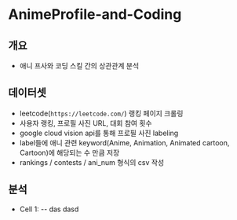 # AnimeProfile-and-Coding

## 개요
- 애니 프사와 코딩 스킬 간의 상관관계 분석

## 데이터셋
- leetcode(`https://leetcode.com/`) 랭킹 페이지 크롤링
- 사용자 랭킹, 프로필 사진 URL, 대회 참여 횟수
- google cloud vision api를 통해 프로필 사진 labeling
- label들에 애니 관련 keyword(Anime, Animation, Animated cartoon, Cartoon)에 해당되는 수 만큼 저장
- rankings / contests / ani_num 형식의 csv 작성

## 분석
- Cell 1:
-- das
  dasd


